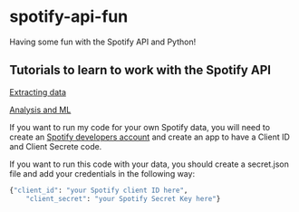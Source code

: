 # spotify-api-fun
Having some fun with the Spotify API and Python!

## Tutorials to learn to work with the Spotify API

[Extracting data](https://machinelearningknowledge.ai/tutorial-how-to-use-spotipy-api-to-scrape-spotify-data/?fbclid=IwAR2GB8xvQDLaAReLSimPWK9o7wJegWZM5HW5Q_aqgoY-BWjeWvkysx6mwi8) 

[Analysis and ML](https://machinelearningknowledge.ai/mini-ml-project-predicting-song-likeness-from-spotify-playlist/?fbclid=IwAR3KjxYO39xSOObezX0Px2cNIrUau0xWqxeBo8lLMqpObOSvqpNOBSUbpd4)

If you want to run my code for your own Spotify data, you will need to create an [Spotify developers account](https://developers.spotify.com) and create an app to have a Client ID and Client Secrete code.

If you want to run this code with your data, you should create a secret.json file and add your credentials in the following way:

```python
{"client_id": "your Spotify client ID here",
    "client_secret": "your Spotify Secret Key here"}
```